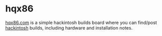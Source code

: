 # hqx86
[hqx86.com](http://hqx86.com/) is a simple hackintosh builds board where you can find/post [hackintosh](https://en.wikipedia.org/wiki/OSx86) builds, including hardware and installation notes.
